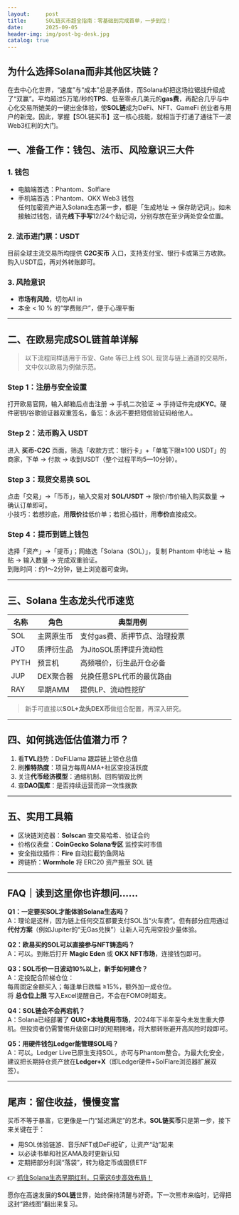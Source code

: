 ```yaml
---
layout:     post
title:      SOL链买币超全指南：零基础到完成首单，一步到位！
date:       2025-09-05
header-img: img/post-bg-desk.jpg
catalog: true
---
```


## 为什么选择Solana而非其他区块链？
在去中心化世界，“速度”与“成本”总是矛盾体，而Solana却把这场拉锯战升级成了“双赢”。平均超过5万笔/秒的**TPS**、低至零点几美元的**gas费**，再配合几乎与中心化交易所媲美的一键出金体验，使**SOL链**成为DeFi、NFT、GameFi 创业者与用户的新宠。因此，掌握【SOL链买币】这一核心技能，就相当于打通了通往下一波Web3红利的大门。

## 一、准备工作：钱包、法币、风险意识三大件
### 1. 钱包
- 电脑端首选：Phantom、Solflare  
- 手机端首选：Phantom、OKX Web3 钱包  
任何加密资产进入Solana生态第一步，都是「生成地址 → 保存助记词」。如未接触过钱包，请先**线下手写**12/24个助记词，分别存放在至少两处安全位置。

### 2. 法币进门票：USDT
目前全球主流交易所均提供 **C2C买币** 入口，支持支付宝、银行卡或第三方收款。购入USDT后，再对外转账即可。

### 3. 风险意识
- **市场有风险**，切勿All in  
- 本金 < 10 % 的“学费账户”，便于心理平衡

---

## 二、在欧易完成SOL链首单详解  
> 以下流程同样适用于币安、Gate 等已上线 SOL 现货与链上通道的交易所，文中仅以欧易为例做示范。

### Step 1：注册与安全设置
打开欧易官网，输入邮箱后点击注册 → 手机二次验证 → 手持证件完成**KYC**。硬件密钥/谷歌验证器双重签名，备忘：永远不要把短信验证码给他人。

### Step 2：法币购入 USDT
进入 **买币-C2C** 页面，筛选「收款方式：银行卡」+「单笔下限≥100 USDT」的商家，下单 → 付款 → 收到USDT（整个过程平均5—10分钟）。

### Step 3：现货交易换 SOL
点击「交易」→「币币」，输入交易对 **SOL/USDT** → 限价/市价输入购买数量 → 确认订单即可。  
小技巧：若想抄底，用**限价**挂低价单；若担心插针，用**市价**直接成交。

### Step 4：提币到链上钱包
选择「资产」→「提币」；网络选「Solana（SOL）」，复制 Phantom 中地址 → 粘贴 → 输入数量 → 完成双重验证。  
到账时间：约1～2分钟，链上浏览器可查询。

---

## 三、Solana 生态龙头代币速览
| **名称** | **角色** | **典型用例** |
| -- | -- | -- |
| SOL | 主网原生币 | 支付gas费、质押节点、治理投票 |
| JTO | 质押衍生品 | 为JitoSOL质押提升流动性 |
| PYTH | 预言机 | 高频喂价，衍生品开仓必备 |
| JUP | DEX聚合器 | 兑换任意SPL代币的最优路由 |
| RAY | 早期AMM | 提供LP、流动性挖矿 |

> 新手可直接以**SOL+龙头DEX币**做组合配置，再深入研究。

---

## 四、如何挑选低估值潜力币？
1. 看**TVL**趋势：DeFiLlama 跟踪链上锁仓总值  
2. 刷**推特热度**：项目方每周AMA+社区空投活跃度  
3. 关注**代币经济模型**：通缩机制、回购销毁比例  
4. 查**DAO国库**：是否持续运营而非一次性拨款  

---

## 五、实用工具箱
- 区块链浏览器：**Solscan** 查交易哈希、验证合约  
- 价格仪表盘：**CoinGecko Solana专区** 监控实时市值  
- 安全指纹插件：**Fire** 自动拦截钓鱼网站  
- 跨链桥：**Wormhole** 将 ERC20 资产搬至 SOL 链

---

## FAQ｜读到这里你也许想问……

**Q1：一定要买SOL才能体验Solana生态吗？**  
A：理论是这样，因为链上任何交互都要支付SOL当“火车费”。但有部分应用通过**代付方案**（例如Jupiter的“无Gas兑换”）让新人可先用空投少量体验。

**Q2：欧易买的SOL可以直接参与NFT铸造吗？**  
A：可以。到帐后打开 **Magic Eden** 或 **OKX NFT市场**，连接钱包即可。

**Q3：SOL币价一日波动10%以上，新手如何建仓？**  
A：定投配合阶梯仓位：  
每周固定金额买入；每逢单日跌幅 ≥15%，额外加一成仓位。  
将 **总仓位上限** 写入Excel提醒自己，不会在FOMO时超支。

**Q4：SOL链会不会再宕机？**  
A：Solana已经部署了 **QUIC+本地费用市场**，2024年下半年至今未发生重大停机。但投资者仍需警惕升级窗口时的短期拥堵，将大额转账避开高风险时段即可。

**Q5：用硬件钱包Ledger能管理SOL吗？**  
A：可以。Ledger Live已原生支持SOL，亦可与Phantom整合。为最大化安全，建议把长期持仓资产放在**Ledger+X**（即Ledger硬件+SolFlare浏览器扩展双签）。

---

## 尾声：留住收益，慢慢变富

买币不等于暴富，它更像是一门“延迟满足”的艺术。**SOL链买币**只是第一步，接下来关键在于：  
- 用SOL体验链游、音乐NFT或DeFi挖矿，让资产“动”起来  
- 以必读书单和社区AMA及时更新认知  
- 定期把部分利润“落袋”，转为稳定币或国债ETF

👉 [抓住Solana生态早期红利，只需这6步高效布局！](https://okxdog.com/)

愿你在高速发展的**SOL链**世界，始终保持清醒与好奇。下一次熊市来临时，记得把这封“路线图”翻出来复习。